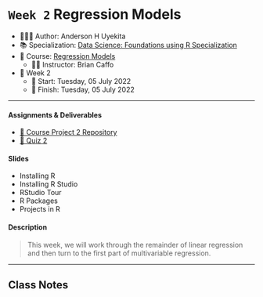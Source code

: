 `Week 2` Regression Models
================

-   👨🏻‍💻 Author: Anderson H Uyekita
-   📚 Specialization: <a
    href="https://www.coursera.org/specializations/data-science-foundations-r"
    target="_blank" rel="noopener">Data Science: Foundations using R
    Specialization</a>
-   📖 Course:
    <a href="https://www.coursera.org/learn/regression-models"
    target="_blank" rel="noopener">Regression Models</a>
    -   🧑‍🏫 Instructor: Brian Caffo
-   📆 Week 2
    -   🚦 Start: Tuesday, 05 July 2022
    -   🏁 Finish: Tuesday, 05 July 2022

------------------------------------------------------------------------

#### Assignments & Deliverables

-   [🚀 Course Project 2
    Repository](https://github.com/AndersonUyekita/regression-models_course-project-2)
-   [📝 Quiz 2](./quiz-2_regression-models.md)

#### Slides

-   Installing R
-   Installing R Studio
-   RStudio Tour
-   R Packages
-   Projects in R

#### Description

> This week, we will work through the remainder of linear regression and
> then turn to the first part of multivariable regression.

------------------------------------------------------------------------

## Class Notes
